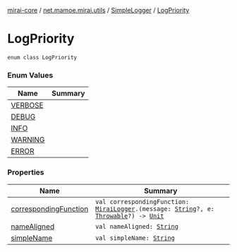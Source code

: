 [mirai-core](../../../index.md) / [net.mamoe.mirai.utils](../../index.md) / [SimpleLogger](../index.md) / [LogPriority](./index.md)

# LogPriority

`enum class LogPriority`

### Enum Values

| Name | Summary |
|---|---|
| [VERBOSE](-v-e-r-b-o-s-e.md) |  |
| [DEBUG](-d-e-b-u-g.md) |  |
| [INFO](-i-n-f-o.md) |  |
| [WARNING](-w-a-r-n-i-n-g.md) |  |
| [ERROR](-e-r-r-o-r.md) |  |

### Properties

| Name | Summary |
|---|---|
| [correspondingFunction](corresponding-function.md) | `val correspondingFunction: `[`MiraiLogger`](../../-mirai-logger/index.md)`.(message: `[`String`](https://kotlinlang.org/api/latest/jvm/stdlib/kotlin/-string/index.html)`?, e: `[`Throwable`](https://kotlinlang.org/api/latest/jvm/stdlib/kotlin/-throwable/index.html)`?) -> `[`Unit`](https://kotlinlang.org/api/latest/jvm/stdlib/kotlin/-unit/index.html) |
| [nameAligned](name-aligned.md) | `val nameAligned: `[`String`](https://kotlinlang.org/api/latest/jvm/stdlib/kotlin/-string/index.html) |
| [simpleName](simple-name.md) | `val simpleName: `[`String`](https://kotlinlang.org/api/latest/jvm/stdlib/kotlin/-string/index.html) |
